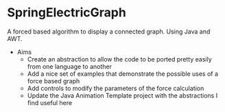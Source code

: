 
SpringElectricGraph
====
A forced based algorithm to display a connected graph. Using Java and AWT.

- Aims
	- Create an abstraction to allow the code to be ported pretty easily from one language to another
	- Add a nice set of examples that demonstrate the possible uses of a force based graph
	- Add controls to modify the parameters of the force calculation
	- Update the Java Animation Template project with the abstractions I find useful here
